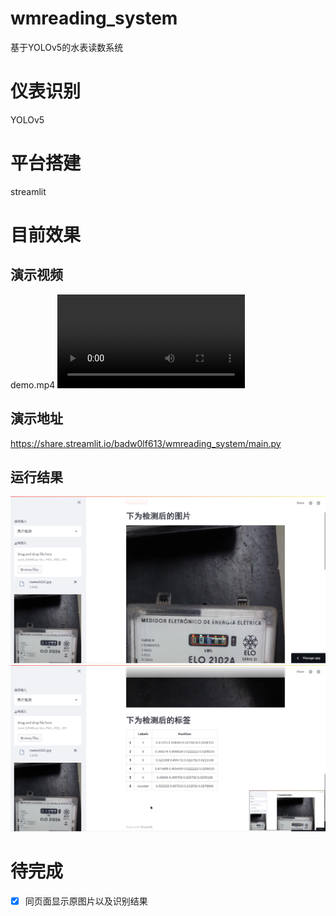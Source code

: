 # wmreading_system
基于YOLOv5的水表读数系统
# 仪表识别
YOLOv5
# 平台搭建
streamlit
# 目前效果

## 演示视频
demo.mp4
<video src="https://github.com/Badw0lf613/wmreading_system/blob/master/demo.mp4"></video>

## 演示地址
https://share.streamlit.io/badw0lf613/wmreading_system/main.py
## 运行结果
![image](https://github.com/Badw0lf613/wmreading_system/blob/master/imgs/result3.png)
![image](https://github.com/Badw0lf613/wmreading_system/blob/master/imgs/result4.png)
# 待完成
- [x] 同页面显示原图片以及识别结果
